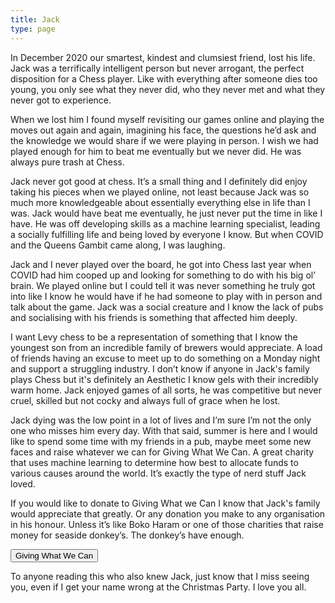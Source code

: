 ```yaml
---
title: Jack
type: page
---
```


In December 2020 our smartest, kindest and clumsiest friend, lost his life. Jack was a terrifically intelligent person but never arrogant, the perfect disposition for a Chess player. Like with everything after someone dies too young, you only see what they never did, who they never met and what they never got to experience.

When we lost him I found myself revisiting our games online and playing the moves out again and again, imagining his face, the questions he’d ask and the knowledge we would share if we were playing in person. I wish we had played enough for him to beat me eventually but we never did. He was always pure trash at Chess.

Jack never got good at chess. It’s a small thing and I definitely did enjoy taking his pieces when we played online, not least because Jack was so much more knowledgeable about essentially everything else in life than I was. Jack would have beat me eventually, he just never put the time in like I have. He was off developing skills as a machine learning specialist, leading a socially fulfilling life and being loved by everyone I know. But when COVID and the Queens Gambit came along, I was laughing.

Jack and I never played over the board, he got into Chess last year when COVID had him cooped up and looking for something to do with his big ol’ brain. We played online but I could tell it was never something he truly got into like I know he would have if he had someone to play with in person and talk about the game. Jack was a social creature and I know the lack of pubs and socialising with his friends is something that affected him deeply.

I want Levy chess to be a representation of something that I know the youngest son from an incredible family of brewers would appreciate. A load of friends having an excuse to meet up to do something on a Monday night and support a struggling industry. I don’t know if anyone in Jack's family plays Chess but it's definitely an Aesthetic I know gels with their incredibly warm home. Jack enjoyed games of all sorts, he was competitive but never cruel, skilled but not cocky and always full of grace when he lost.

Jack dying was the low point in a lot of lives and I’m sure I’m not the only one who misses him every day. With that said, summer is here and I would like to spend some time with my friends in a pub, maybe meet some new faces and raise whatever we can for Giving What We Can. A great charity that uses machine learning to determine how best to allocate funds to various causes around the world. It’s exactly the type of nerd stuff Jack loved.

If you would like to donate to Giving What we Can I know that Jack's family would appreciate that greatly. Or any donation you make to any organisation in his honour. Unless it’s like Boko Haram or one of those charities that raise money for seaside donkey’s. The donkey’s have enough.

<a href="https://www.givingwhatwecan.org/" rel="noopener" target="_blank" ><button class="lv-button">Giving What We Can</button></a>

To anyone reading this who also knew Jack, just know that I miss seeing you, even if I get your name wrong at the Christmas Party. I love you all.
